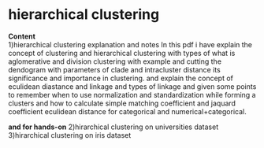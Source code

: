 # hierarchical clustering
**Content**<br />
1)hierarchical clustering explanation and notes
  In this pdf i have explain the concept of clustering and  hierarchical clustering with types of what is aglomerative and division clustering with example and cutting
  the dendogram with parameters of clade and intracluster distance its significance and importance in clustering. and explain the concept of eculidean diastance and linkage 
  and types of linkage and given some points to remember when to use normalization and standardization while forming a clusters and how to calculate simple matching coefficient
  and jaquard coefficient eculidean distance for categorical and numerical+categorical.

**and for hands-on**
2)hirarchical clustering on universities dataset
3)hirarchical clustering on iris dataset
